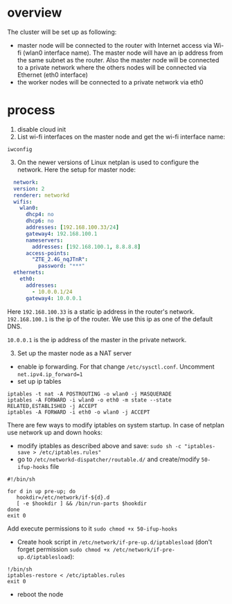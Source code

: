 # overview
The cluster will be set up as following:
* master node will be connected to the router with Internet access via Wi-fi (wlan0 interface name).
The master node will have an ip address from the same subnet as the router.
Also the master node will be connected to a private network where the others nodes will be connected via Ethernet (eth0 interface) 
* the worker nodes will be connected to a private network via eth0

# process
1. disable cloud init
2. List wi-fi interfaces on the master node and get the wi-fi interface name:
```
iwconfig
```
3. On the newer versions of Linux netplan is used to configure the network.
Here the setup for master node:
```yaml
  network:
  version: 2
  renderer: networkd
  wifis:
    wlan0:
      dhcp4: no
      dhcp6: no
      addresses: [192.168.100.33/24]
      gateway4: 192.168.100.1
      nameservers:
        addresses: [192.168.100.1, 8.8.8.8]
      access-points:
        "ZTE_2.4G_nqJTnR":
          password: "***"
  ethernets:
    eth0:
      addresses:
        - 10.0.0.1/24
      gateway4: 10.0.0.1
```
Here ``192.168.100.33`` is a static ip address in the router's network. 
``192.168.100.1`` is the ip of the router. We use this ip as one of the default DNS.

``10.0.0.1`` is the ip address of the master in the private network.

3. Set up the master node as a NAT server
- enable ip forwarding. For that change ``/etc/sysctl.conf``. Uncomment  ``net.ipv4.ip_forward=1``
- set up ip tables
```
iptables -t nat -A POSTROUTING -o wlan0 -j MASQUERADE
iptables -A FORWARD -i wlan0 -o eth0 -m state --state RELATED,ESTABLISHED -j ACCEPT
iptables -A FORWARD -i eth0 -o wlan0 -j ACCEPT
```
There are few ways to modify iptables on system startup. In case of netplan use network up and down hooks:
 - modify iptables as described above and save:
 ``sudo sh -c "iptables-save > /etc/iptables.rules"``
 - go to ``/etc/networkd-dispatcher/routable.d/`` and create/modify ``50-ifup-hooks`` file
 ```
#!/bin/sh

for d in up pre-up; do
    hookdir=/etc/network/if-${d}.d
    [ -e $hookdir ] && /bin/run-parts $hookdir
done
exit 0
```
Add execute permissions to it ``sudo chmod +x 50-ifup-hooks``
- Create hook script in ``/etc/network/if-pre-up.d/iptablesload`` (don't forget permission ``sudo chmod +x /etc/network/if-pre-up.d/iptablesload``):
```
!/bin/sh
iptables-restore < /etc/iptables.rules
exit 0
```
- reboot the node


